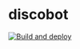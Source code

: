 # discobot

[![Build and deploy](https://github.com/oleggator/discobot/actions/workflows/fly.yml/badge.svg)](https://github.com/oleggator/discobot/actions/workflows/fly.yml)
